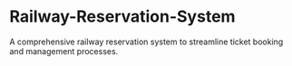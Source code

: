 # Railway-Reservation-System
A comprehensive railway reservation system to streamline ticket booking and management processes.
